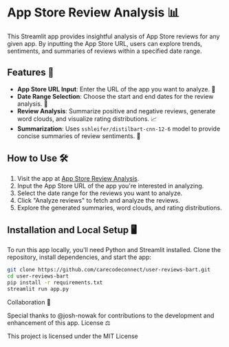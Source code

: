 # App Store Review Analysis 📊

This Streamlit app provides insightful analysis of App Store reviews for any given app. By inputting the App Store URL, users can explore trends, sentiments, and summaries of reviews within a specified date range.

## Features 🚀

- **App Store URL Input**: Enter the URL of the app you want to analyze. 📱
- **Date Range Selection**: Choose the start and end dates for the review analysis. 📅
- **Review Analysis**: Summarize positive and negative reviews, generate word clouds, and visualize rating distributions. 📈
- **Summarization**: Uses `sshleifer/distilbart-cnn-12-6` model to provide concise summaries of review sentiments. 📝

## How to Use 🛠️

1. Visit the app at [App Store Review Analysis](https://user-reviews-bart.streamlit.app/).
2. Input the App Store URL of the app you're interested in analyzing.
3. Select the date range for the reviews you want to analyze.
4. Click "Analyze reviews" to fetch and analyze the reviews.
5. Explore the generated summaries, word clouds, and rating distributions.

## Installation and Local Setup 🖥️

To run this app locally, you'll need Python and Streamlit installed. Clone the repository, install dependencies, and start the app:

```bash
git clone https://github.com/carecodeconnect/user-reviews-bart.git
cd user-reviews-bart
pip install -r requirements.txt
streamlit run app.py
```

Collaboration 🤝

Special thanks to @josh-nowak for contributions to the development and enhancement of this app.
License ⚖️

This project is licensed under the MIT License